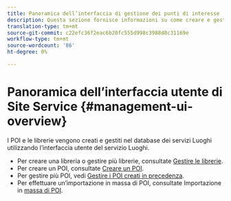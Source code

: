 ```yaml
---
title: Panoramica dell’interfaccia di gestione dei punti di interesse
description: Questa sezione fornisce informazioni su come creare e gestire librerie e POI tramite l’interfaccia utente del servizio Luoghi.
translation-type: tm+mt
source-git-commit: c22efc36f2eac6b20fc555d998c3988d8c31169e
workflow-type: tm+mt
source-wordcount: '86'
ht-degree: 0%

---
```



# Panoramica dell’interfaccia utente di Site Service {#management-ui-overview}

I POI e le librerie vengono creati e gestiti nel database dei servizi Luoghi utilizzando l’interfaccia utente del servizio Luoghi.

* Per creare una libreria o gestire più librerie, consultate [Gestire le librerie](/help/poi-mgmt-ui/manage-libraries-in-the-places-ui.md).
* Per creare un POI, consultate [Creare un POI](/help/poi-mgmt-ui/create-a-poi-ui.md).
* Per gestire più POI, vedi [Gestire i POI creati in precedenza](/help/poi-mgmt-ui/managing-pois-in-the-places-ui.md).
* Per effettuare un’importazione in massa di POI, consultate Importazione in [massa di POI](/help/poi-mgmt-ui/bulk-upload-pois.md).